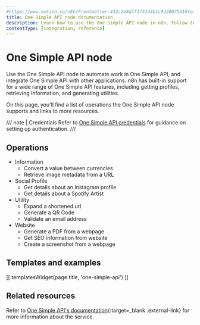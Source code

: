 ```yaml
---
#https://www.notion.so/n8n/Frontmatter-432c2b8dff1f43d4b1c8d20075510fe4
title: One Simple API node documentation
description: Learn how to use the One Simple API node in n8n. Follow technical documentation to integrate One Simple API node into your workflows.
contentType: [integration, reference]
---
```

<!-- vale off -->
<!-- linting off because 'simple' isn't something I want to add to accept.txt -->
# One Simple API node

Use the One Simple API node to automate work in One Simple API, and integrate One Simple API with other applications. n8n has built-in support for a wide range of One Simple API features, including getting profiles, retrieving information, and generating utilities. 

On this page, you'll find a list of operations the One Simple API node supports and links to more resources.

/// note | Credentials
Refer to [One Simple API credentials](/integrations/builtin/credentials/onesimpleapi/) for guidance on setting up authentication. 
///

## Operations

* Information
    * Convert a value between currencies
    * Retrieve image metadata from a URL
* Social Profile
    * Get details about an Instagram profile
    * Get details about a Spotify Artist
* Utility
    * Expand a shortened url
    * Generate a QR Code
    * Validate an email address
* Website
    * Generate a PDF from a webpage
    * Get SEO information from website
    * Create a screenshot from a webpage

## Templates and examples

<!-- see https://www.notion.so/n8n/Pull-in-templates-for-the-integrations-pages-37c716837b804d30a33b47475f6e3780 -->
[[ templatesWidget(page.title, 'one-simple-api') ]]

## Related resources

Refer to [One Simple API's documentation](https://onesimpleapi.com/docs){:target=_blank .external-link} for more information about the service.

<!-- vale on -->
